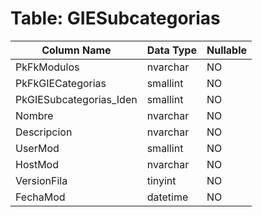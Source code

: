 # Table: GIESubcategorias

| Column Name | Data Type | Nullable |
|-------------|-----------|----------|
| PkFkModulos | nvarchar | NO |
| PkFkGIECategorias | smallint | NO |
| PkGIESubcategorias_Iden | smallint | NO |
| Nombre | nvarchar | NO |
| Descripcion | nvarchar | NO |
| UserMod | smallint | NO |
| HostMod | nvarchar | NO |
| VersionFila | tinyint | NO |
| FechaMod | datetime | NO |
